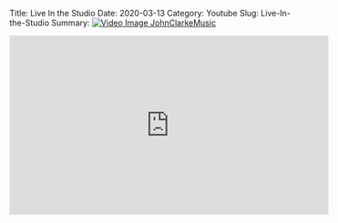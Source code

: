 Title: Live In the Studio
Date: 2020-03-13
Category: Youtube
Slug: Live-In-the-Studio
Summary: <a href="/Live-In-the-Studio.html"><img src="https://i.ytimg.com/vi/7Kx_U3dAEIA/hqdefault.jpg" alt="Video Image JohnClarkeMusic"></a>

<iframe width="560" height="315" src="https://www.youtube.com/embed/7Kx_U3dAEIA" title="YouTube video player" frameborder="0" allow="accelerometer; autoplay; clipboard-write; encrypted-media; gyroscope; picture-in-picture" allowfullscreen></iframe>

